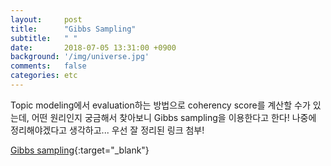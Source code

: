 ```yaml
---
layout:     post
title:      "Gibbs Sampling"
subtitle:   " "
date:       2018-07-05 13:31:00 +0900
background: '/img/universe.jpg'
comments:   false
categories: etc
---
```



Topic modeling에서 evaluation하는 방법으로 coherency score를 계산할 수가 있는데, 어떤 원리인지 궁금해서 찾아보니 Gibbs sampling을 이용한다고 한다! 나중에 정리해야겠다고 생각하고... 우선 잘 정리된 링크 첨부!

[Gibbs sampling](https://ratsgo.github.io/statistics/2017/05/31/gibbs/){:target="_blank"}
